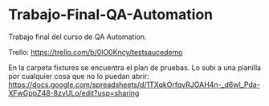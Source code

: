 # Trabajo-Final-QA-Automation
Trabajo final del curso de QA Automation.

Trello: https://trello.com/b/0lO0Kncy/testsaucedemo

En la carpeta fixtures se encuentra el plan de pruebas.
Lo subi a una planilla por cualquier cosa que no lo puedan abrir: 
https://docs.google.com/spreadsheets/d/1TXqkOrfqvRJOAH4n-_d6wl_Pda-XFwGppZ48-8zvULo/edit?usp=sharing
